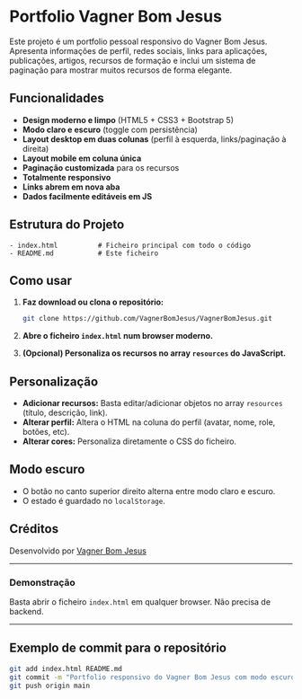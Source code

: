 # Portfolio Vagner Bom Jesus

Este projeto é um portfolio pessoal responsivo do Vagner Bom Jesus.
Apresenta informações de perfil, redes sociais, links para aplicações, publicações, artigos, recursos de formação e inclui um sistema de paginação para mostrar muitos recursos de forma elegante.

## Funcionalidades

* **Design moderno e limpo** (HTML5 + CSS3 + Bootstrap 5)
* **Modo claro e escuro** (toggle com persistência)
* **Layout desktop em duas colunas** (perfil à esquerda, links/paginação à direita)
* **Layout mobile em coluna única**
* **Paginação customizada** para os recursos
* **Totalmente responsivo**
* **Links abrem em nova aba**
* **Dados facilmente editáveis em JS**

## Estrutura do Projeto

```
- index.html          # Ficheiro principal com todo o código
- README.md           # Este ficheiro
```

## Como usar

1. **Faz download ou clona o repositório:**

   ```bash
   git clone https://github.com/VagnerBomJesus/VagnerBomJesus.git
   ```
2. **Abre o ficheiro `index.html` num browser moderno.**
3. **(Opcional) Personaliza os recursos no array `resources` do JavaScript.**

## Personalização

* **Adicionar recursos:**
  Basta editar/adicionar objetos no array `resources` (título, descrição, link).
* **Alterar perfil:**
  Altera o HTML na coluna do perfil (avatar, nome, role, botões, etc).
* **Alterar cores:**
  Personaliza diretamente o CSS do ficheiro.

## Modo escuro

* O botão no canto superior direito alterna entre modo claro e escuro.
* O estado é guardado no `localStorage`.

## Créditos

Desenvolvido por [Vagner Bom Jesus](https://www.linkedin.com/in/vagnerbomjesus)

---

### Demonstração

Basta abrir o ficheiro `index.html` em qualquer browser. Não precisa de backend.

---

## Exemplo de commit para o repositório

```sh
git add index.html README.md
git commit -m "Portfolio responsivo do Vagner Bom Jesus com modo escuro e paginação de recursos"
git push origin main
```
